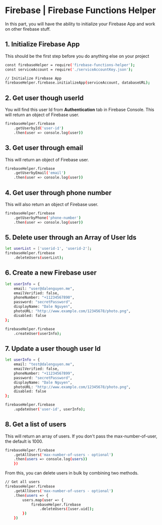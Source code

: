 # Firebase | Firebase Functions Helper

In this part, you will have the ability to initialize your Firebase App and work on other firebase stuff.

## 1. Initialize Firebase App

This should be the first step before you do anything else on your project

```sh
const firebaseHelper = require('firebase-functions-helper');
const serviceAccount = require('./serviceAccountKey.json');

// Initialize Firebase App
firebaseHelper.firebase.initializeApp(serviceAccount, databaseURL);
```

## 2. Get user though userId

You will find this user Id from __Authentication__ tab in Firebase Console. This will return an object of Firebase user.

```sh
firebaseHelper.firebase
    .getUserbyId('user-id')
    .then(user => console.log(user))
```

## 3. Get user through email 

This will return an object of Firebase user.

```sh 
firebaseHelper.firebase
    .getUserbyEmail('email')
    .then(user => console.log(user))
```

## 4. Get user through phone number 

This will also return an object of Firebase user.

```sh 
firebaseHelper.firebase
    .getUserbyPhone('phone-number')
    .then(user => console.log(user))
```

## 5. Delete user through an Array of User Ids

```sh
let userList = ['userid-1', 'userid-2'];
firebaseHelper.firebase
    .deleteUsers(userList);
```

## 6. Create a new Firebase user 

```sh
let userInfo = {
    email: "user@dalenguyen.me",
    emailVerified: false,
    phoneNumber: "+11234567890",
    password: "secretPassword",
    displayName: "Dale Nguyen",
    photoURL: "http://www.example.com/12345678/photo.png",
    disabled: false
};

firebaseHelper.firebase
    .createUser(userInfo);
```

## 7. Update a user though user Id

```sh
let userInfo = {
    email: "test@dalenguyen.me",
    emailVerified: false,
    phoneNumber: "+11234567899",
    password: "secretPassword",
    displayName: "Dale Nguyen",
    photoURL: "http://www.example.com/12345678/photo.png",
    disabled: false
};

firebaseHelper.firebase
    .updateUser('user-id', userInfo);
```

## 8. Get a list of users

This will return an array of users. If you don't pass the max-number-of-user, the default is 1000.

```sh
firebaseHelper.firebase
    .getAllUsers('max-number-of-users - optional')    
    .then(users => console.log(users))   
    })
```

From this, you can delete users in bulk by combining two methods.

```sh
// Get all users 
firebaseHelper.firebase
    .getAllUsers('max-number-of-users - optional')    
    .then(users => {        
        users.map(user => {
            firebaseHelper.firebase
                .deleteUsers([user.uid]);          
        })   
    })
```